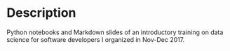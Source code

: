 # Description

Python notebooks and Markdown slides of an introductory training on data science for
software developers I organized in Nov-Dec 2017.
